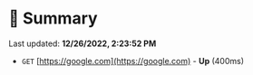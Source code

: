 # 📖 Summary
Last updated: **12/26/2022, 2:23:52 PM**

- `GET` [https://google.com](https://google.com) - **Up** (400ms)
